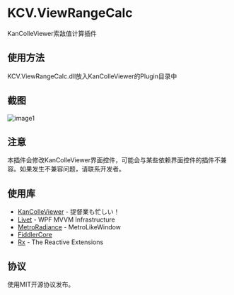 KCV.ViewRangeCalc
====================
KanColleViewer索敌值计算插件

使用方法
-------
KCV.ViewRangeCalc.dll放入KanColleViewer的Plugin目录中

截图
----
![image1](https://raw.github.com/Gizeta/KCV.ViewRangeCalc/master/ScreenShots/screenshot1.png)

注意
----
本插件会修改KanColleViewer界面控件，可能会与某些依赖界面控件的插件不兼容。如果发生不兼容问题，请联系开发者。

使用库
-----
* [KanColleViewer](http://grabacr.net/kancolleviewer) - 提督業も忙しい！
* [Livet](https://github.com/ugaya40/Livet) - WPF MVVM Infrastructure
* [MetroRadiance](https://github.com/Grabacr07/MetroRadiance) - MetroLikeWindow
* [FiddlerCore](http://www.telerik.com/fiddler/fiddlercore)
* [Rx](http://msdn.microsoft.com/en-us/data/gg577609) - The Reactive Extensions

协议
---
使用MIT开源协议发布。
